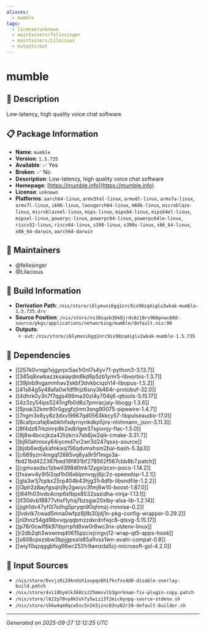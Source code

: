 ```yaml
---
aliases:
  - mumble
tags:
  - license/unknown
  - maintainers/felixsinger
  - maintainers/Lilacious
  - outputs/out
---
```


# mumble

## 📝 Description

Low-latency, high quality voice chat software

## 📋 Package Information

- **Name**: `mumble`
- **Version**: `1.5.735`
- **Available**: ✅ Yes
- **Broken**: ✅ No
- **Description**: Low-latency, high quality voice chat software
- **Homepage**: [https://mumble.info](https://mumble.info)
- **License**: `unknown`
- **Platforms**: `aarch64-linux`, `armv5tel-linux`, `armv6l-linux`, `armv7a-linux`, `armv7l-linux`, `i686-linux`, `loongarch64-linux`, `m68k-linux`, `microblaze-linux`, `microblazeel-linux`, `mips-linux`, `mips64-linux`, `mips64el-linux`, `mipsel-linux`, `powerpc-linux`, `powerpc64-linux`, `powerpc64le-linux`, `riscv32-linux`, `riscv64-linux`, `s390-linux`, `s390x-linux`, `x86_64-linux`, `x86_64-darwin`, `aarch64-darwin`
## 👥 Maintainers

- @felixsinger
- @Lilacious


## 🔧 Build Information

- **Derivation Path**: `/nix/store/i6lymvni6gq1nrc9ix98zq4iglx2wkak-mumble-1.5.735.drv`
- **Source Position**: `/nix/store/ns30sqxb36k8jrds8z18rv96bpnwc60d-source/pkgs/applications/networking/mumble/default.nix:90`
- **Outputs**:
  - `out`:  `/nix/store/i6lymvni6gq1nrc9ix98zq4iglx2wkak-mumble-1.5.735`

## 🔗 Dependencies

- [[257k0vnqp1xjgyrpc5as1r0nl7s4yv71-python3-3.13.7]]
- [[345q8xwbazzksaiaydm8kd6p5zb1ymr5-libvorbis-1.3.7]]
- [[39jlnb9vgammhav2skbf3dvkbciqsh14-libopus-1.5.2]]
- [[41s84g5y48afa0w1df9rjz6sny3k464r-protobuf-32.0]]
- [[4dhrk0y3h7f7qgs499ma30zl4y704ij6-qttools-5.15.17]]
- [[4z3zy54ips5245rgfb0d6z7pmracjaiy-libogg-1.3.6]]
- [[5jnsk32kmr80r0gygfzjlnm3sng90075-pipewire-1.4.7]]
- [[7ngm3x6yy8z3dxvl9967qd0563kkcy57-libpulseaudio-17.0]]
- [[8cafpcafaj6wbkhifxdyrnynkdkp5jnx-nlohmann_json-3.11.3]]
- [[8f4dz87rkzinrp8k2xdb1gm37xpixnjy-flac-1.5.0]]
- [[9j8w4bcicjkza42lizkrrx7sb6jw2qik-cmake-3.31.7]]
- [[bj60ahmsxy64iycmd7xr2wr3d247qsxs-source]]
- [[bjsb6wdjykafnkixq156qdvmxhsm2bai-bash-5.3p3]]
- [[c669yzrr4mgqf2885vq8ya9r5f1mgs3a-fbd21bd422367bed19f801bf278562f567cbb8b7.patch]]
- [[cgmvaxdsc1zbwil398d0mk12ygxizcxn-poco-1.14.2]]
- [[fxawv4y9l5l2qd1h06xblpmvqyj6jc2z-speexdsp-1.2.1]]
- [[gla3w1j7cpkx25rp404b43hjg31r4dfb-libsndfile-1.2.2]]
- [[i3ph2z8ayfgsqlrj9y2gwiyv3fmj6w10-boost-1.87.0]]
- [[i64fh03ivds4cnp6sfbpx8532sazidha-ninja-1.13.1]]
- [[if30dvb18877vhsf1yhq7bzsgw20xlby-alsa-lib-1.2.14]]
- [[jigh1dv47yf0l7silhg5pryqn90qhmzj-rnnoise-0.2]]
- [[lvdvlk7cwad5mna0wfpz8jllb30jdj1n-pkg-config-wrapper-0.29.2]]
- [[n0hnz54gd9lbvvqyqqbmzzdxrdnfwjc8-qtsvg-5.15.17]]
- [[p76r0cwlf6k97ibprrpfd8xw0r8wc3nx-stdenv-linux]]
- [[r2db2qh3wxwmqd0615pzcixjcirgvj12-wrap-qt5-apps-hook]]
- [[s608cpxzsbw3bpjgpsxls85a1lvsx1wn-avahi-compat-0.8]]
- [[wiy10qzqggbfsg96wr2531r9amzda5cj-microsoft-gsl-4.2.0]]

## 📁 Input Sources

- `/nix/store/0vvjz0i2dkndsh1xvpqv6h1fkvfxs4d0-disable-overlay-build.patch`
- `/nix/store/4vi18bymlk168zsz25mmsvlb3gnrknam-fix-plugin-copy.patch`
- `/nix/store/l622p70vy8k5sh7y5wizi5f2mic6ynpg-source-stdenv.sh`
- `/nix/store/shkw4qm9qcw5sc5n1k5jznc83ny02r39-default-builder.sh`

---
*Generated on 2025-09-27 12:12:25 UTC*
